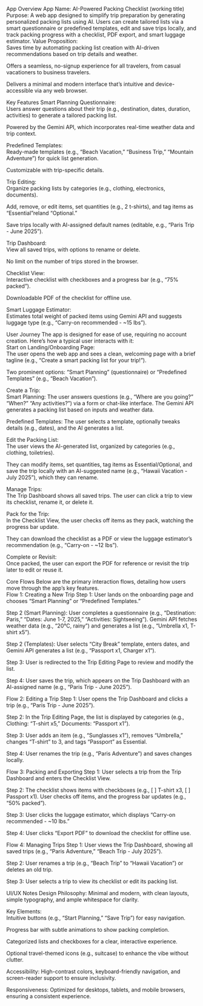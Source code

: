 App Overview
App Name: AI-Powered Packing Checklist (working title)
Purpose: A web app designed to simplify trip preparation by generating personalized packing lists using AI. Users can create tailored lists via a smart questionnaire or predefined templates, edit and save trips locally, and track packing progress with a checklist, PDF export, and smart luggage estimator.
Value Proposition:  
Saves time by automating packing list creation with AI-driven recommendations based on trip details and weather.

Offers a seamless, no-signup experience for all travelers, from casual vacationers to business travelers.

Delivers a minimal and modern interface that’s intuitive and device-accessible via any web browser.

Key Features
Smart Planning Questionnaire:  
Users answer questions about their trip (e.g., destination, dates, duration, activities) to generate a tailored packing list.

Powered by the Gemini API, which incorporates real-time weather data and trip context.

Predefined Templates:  
Ready-made templates (e.g., “Beach Vacation,” “Business Trip,” “Mountain Adventure”) for quick list generation.

Customizable with trip-specific details.

Trip Editing:  
Organize packing lists by categories (e.g., clothing, electronics, documents).

Add, remove, or edit items, set quantities (e.g., 2 t-shirts), and tag items as “Essential”reland “Optional.”

Save trips locally with AI-assigned default names (editable, e.g., “Paris Trip - June 2025”).

Trip Dashboard:  
View all saved trips, with options to rename or delete.

No limit on the number of trips stored in the browser.

Checklist View:  
Interactive checklist with checkboxes and a progress bar (e.g., “75% packed”).

Downloadable PDF of the checklist for offline use.

Smart Luggage Estimator:  
Estimates total weight of packed items using Gemini API and suggests luggage type (e.g., “Carry-on recommended - ~15 lbs”).

User Journey
The app is designed for ease of use, requiring no account creation. Here’s how a typical user interacts with it:  
Start on Landing/Onboarding Page:  
The user opens the web app and sees a clean, welcoming page with a brief tagline (e.g., “Create a smart packing list for your trip!”).

Two prominent options: “Smart Planning” (questionnaire) or “Predefined Templates” (e.g., “Beach Vacation”).

Create a Trip:  
Smart Planning: The user answers questions (e.g., “Where are you going?” “When?” “Any activities?”) via a form or chat-like interface. The Gemini API generates a packing list based on inputs and weather data.

Predefined Templates: The user selects a template, optionally tweaks details (e.g., dates), and the AI generates a list.

Edit the Packing List:  
The user views the AI-generated list, organized by categories (e.g., clothing, toiletries).

They can modify items, set quantities, tag items as Essential/Optional, and save the trip locally with an AI-suggested name (e.g., “Hawaii Vacation - July 2025”), which they can rename.

Manage Trips:  
The Trip Dashboard shows all saved trips. The user can click a trip to view its checklist, rename it, or delete it.

Pack for the Trip:  
In the Checklist View, the user checks off items as they pack, watching the progress bar update.

They can download the checklist as a PDF or view the luggage estimator’s recommendation (e.g., “Carry-on - ~12 lbs”).

Complete or Revisit:  
Once packed, the user can export the PDF for reference or revisit the trip later to edit or reuse it.

Core Flows
Below are the primary interaction flows, detailing how users move through the app’s key features.  
Flow 1: Creating a New Trip
Step 1: User lands on the onboarding page and chooses “Smart Planning” or “Predefined Templates.”

Step 2 (Smart Planning): User completes a questionnaire (e.g., “Destination: Paris,” “Dates: June 1-7, 2025,” “Activities: Sightseeing”). Gemini API fetches weather data (e.g., “20°C, rainy”) and generates a list (e.g., “Umbrella x1, T-shirt x5”).

Step 2 (Templates): User selects “City Break” template, enters dates, and Gemini API generates a list (e.g., “Passport x1, Charger x1”).

Step 3: User is redirected to the Trip Editing Page to review and modify the list.

Step 4: User saves the trip, which appears on the Trip Dashboard with an AI-assigned name (e.g., “Paris Trip - June 2025”).

Flow 2: Editing a Trip
Step 1: User opens the Trip Dashboard and clicks a trip (e.g., “Paris Trip - June 2025”).

Step 2: In the Trip Editing Page, the list is displayed by categories (e.g., Clothing: “T-shirt x5,” Documents: “Passport x1”).

Step 3: User adds an item (e.g., “Sunglasses x1”), removes “Umbrella,” changes “T-shirt” to 3, and tags “Passport” as Essential.

Step 4: User renames the trip (e.g., “Paris Adventure”) and saves changes locally.

Flow 3: Packing and Exporting
Step 1: User selects a trip from the Trip Dashboard and enters the Checklist View.

Step 2: The checklist shows items with checkboxes (e.g., [ ] T-shirt x3, [ ] Passport x1). User checks off items, and the progress bar updates (e.g., “50% packed”).

Step 3: User clicks the luggage estimator, which displays “Carry-on recommended - ~10 lbs.”

Step 4: User clicks “Export PDF” to download the checklist for offline use.

Flow 4: Managing Trips
Step 1: User views the Trip Dashboard, showing all saved trips (e.g., “Paris Adventure,” “Beach Trip - July 2025”).

Step 2: User renames a trip (e.g., “Beach Trip” to “Hawaii Vacation”) or deletes an old trip.

Step 3: User selects a trip to view its checklist or edit its packing list.

UI/UX Notes
Design Philosophy: Minimal and modern, with clean layouts, simple typography, and ample whitespace for clarity.

Key Elements:  
Intuitive buttons (e.g., “Start Planning,” “Save Trip”) for easy navigation.

Progress bar with subtle animations to show packing completion.

Categorized lists and checkboxes for a clear, interactive experience.

Optional travel-themed icons (e.g., suitcase) to enhance the vibe without clutter.

Accessibility: High-contrast colors, keyboard-friendly navigation, and screen-reader support to ensure inclusivity.

Responsiveness: Optimized for desktops, tablets, and mobile browsers, ensuring a consistent experience.

